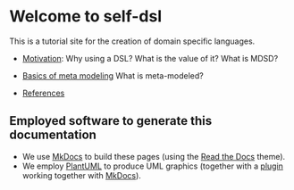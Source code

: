# Welcome to self-dsl

This is a tutorial site for the creation of domain specific languages.

 * [Motivation](motivation.md):
    Why using a DSL? What is the value of it? What is MDSD?

 * [Basics of meta modeling](basics.md)
    What is meta-modeled?

 * [References](references.md)

## Employed software to generate this documentation

 * We use [MkDocs](http://www.mkdocs.org/) to build these
pages (using the [Read the Docs](https://readthedocs.org/)
theme).
 * We employ [PlantUML](http://plantuml.com/) to produce UML graphics
(together with a [plugin](https://github.com/mikitex70/plantuml-markdown)
working together with  [MkDocs](http://www.mkdocs.org/)).

